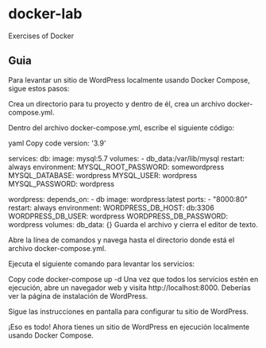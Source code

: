 # docker-lab
Exercises of Docker


## Guia
Para levantar un sitio de WordPress localmente usando Docker Compose, sigue estos pasos:

Crea un directorio para tu proyecto y dentro de él, crea un archivo docker-compose.yml.

Dentro del archivo docker-compose.yml, escribe el siguiente código:

yaml
Copy code
version: '3.9'

services:
  db:
    image: mysql:5.7
    volumes:
      - db_data:/var/lib/mysql
    restart: always
    environment:
      MYSQL_ROOT_PASSWORD: somewordpress
      MYSQL_DATABASE: wordpress
      MYSQL_USER: wordpress
      MYSQL_PASSWORD: wordpress

  wordpress:
    depends_on:
      - db
    image: wordpress:latest
    ports:
      - "8000:80"
    restart: always
    environment:
      WORDPRESS_DB_HOST: db:3306
      WORDPRESS_DB_USER: wordpress
      WORDPRESS_DB_PASSWORD: wordpress
volumes:
  db_data: {}
Guarda el archivo y cierra el editor de texto.

Abre la línea de comandos y navega hasta el directorio donde está el archivo docker-compose.yml.

Ejecuta el siguiente comando para levantar los servicios:

Copy code
docker-compose up -d
Una vez que todos los servicios estén en ejecución, abre un navegador web y visita http://localhost:8000. Deberías ver la página de instalación de WordPress.

Sigue las instrucciones en pantalla para configurar tu sitio de WordPress.

¡Eso es todo! Ahora tienes un sitio de WordPress en ejecución localmente usando Docker Compose.